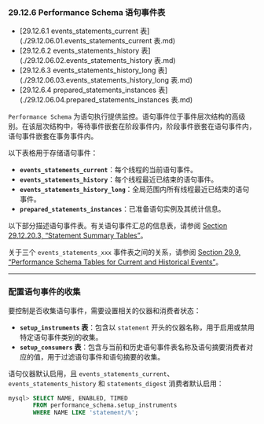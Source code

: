 ### 29.12.6 Performance Schema 语句事件表

- [29.12.6.1 events_statements_current 表](./29.12.06.01.events_statements_current 表.md)
- [29.12.6.2 events_statements_history 表](./29.12.06.02.events_statements_history 表.md)
- [29.12.6.3 events_statements_history_long 表](./29.12.06.03.events_statements_history_long 表.md)
- [29.12.6.4 prepared_statements_instances 表](./29.12.06.04.prepared_statements_instances 表.md)

`Performance Schema` 为语句执行提供监控。语句事件位于事件层次结构的高级别。在该层次结构中，等待事件嵌套在阶段事件内，阶段事件嵌套在语句事件内，语句事件嵌套在事务事件内。

以下表格用于存储语句事件：

- **`events_statements_current`**：每个线程的当前语句事件。
- **`events_statements_history`**：每个线程最近已结束的语句事件。
- **`events_statements_history_long`**：全局范围内所有线程最近已结束的语句事件。
- **`prepared_statements_instances`**：已准备语句实例及其统计信息。

以下部分描述语句事件表。有关语句事件汇总的信息表，请参阅 [Section 29.12.20.3, “Statement Summary Tables”](#section-29-12-20-3-statement-summary-tables)。

关于三个 `events_statements_xxx` 事件表之间的关系，请参阅 [Section 29.9, “Performance Schema Tables for Current and Historical Events”](#section-29-9-performance-schema-tables-for-current-and-historical-events)。

---

### 配置语句事件的收集

要控制是否收集语句事件，需要设置相关的仪器和消费者状态：

- **`setup_instruments` 表**：包含以 `statement` 开头的仪器名称，用于启用或禁用特定语句事件类别的收集。
- **`setup_consumers` 表**：包含与当前和历史语句事件表名称及语句摘要消费者对应的值，用于过滤语句事件和语句摘要的收集。

语句仪器默认启用，且 `events_statements_current`、`events_statements_history` 和 `statements_digest` 消费者默认启用：

```sql
mysql> SELECT NAME, ENABLED, TIMED
       FROM performance_schema.setup_instruments
       WHERE NAME LIKE 'statement/%';